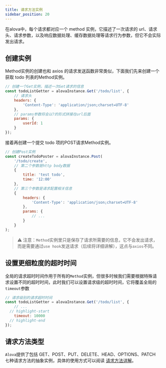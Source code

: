 ```yaml
---
title: 请求方法实例
sidebar_position: 20
---
```


在alova中，每个请求都对应一个 method 实例，它描述了一次请求的 url、请求头、请求参数，以及响应数据处理、缓存数据处理等请求行为参数，但它不会实际发出请求。


## 创建实例
Method实例的创建也和 axios 的请求发送函数非常类似，下面我们先来创建一个获取 todo 列表的Method实例。

```javascript
// 创建一个Get实例，描述一次Get请求的信息
const todoListGetter = alovaInstance.Get('/todo/list', {
	// 请求头
	headers: {
		'Content-Type': 'application/json;charset=UTF-8'
	},
	// params参数将会以?的形式拼接在url后面
	params: {
		userId: 1
	}
});
```

接着再创建一个提交 todo 项的POST请求Method实例。

```javascript
// 创建Post实例
const createTodoPoster = alovaInstance.Post(
	'/todo/create',
	// 第二个参数是http body数据
	{
		title: 'test todo',
		time: '12:00'
	},
	// 第三个参数是请求配置相关信息
	{
		headers: {
			'Content-Type': 'application/json;charset=UTF-8'
		},
		params: {
			// ...
		}
	}
);
```

> ⚠️ 注意：`Method`实例里只是保存了请求所需要的信息，它不会发出请求，而是需要通过`use hook`发送请求（后续将详细讲解），这点与`axios`不同。


## 设置更细粒度的超时时间

全局的请求超时时间作用于所有的`Method`实例，但很多时候我们需要根据特殊请求设置不同的超时时间，此时我们可以设置请求级的超时时间，它将覆盖全局的`timeout`参数

```javascript
// 请求级别的请求超时时间
const todoListGetter = alovaInstance.Get('/todo/list', {
	// ...
  // highlight-start
	timeout: 10000
  // highlight-end
});
```


## 请求方法类型

`Alova`提供了包括 GET、POST、PUT、DELETE、HEAD、OPTIONS、PATCH 七种请求方法的抽象实例，具体的使用方式可以阅读 [请求方法详解](../next-step/request-method-details)。